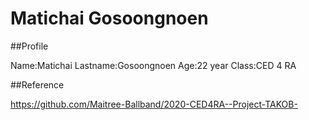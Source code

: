 # Matichai Gosoongnoen

##Profile

Name:Matichai
Lastname:Gosoongnoen
Age:22 year
Class:CED 4 RA

##Reference

<https://github.com/Maitree-Ballband/2020-CED4RA--Project-TAKOB->
